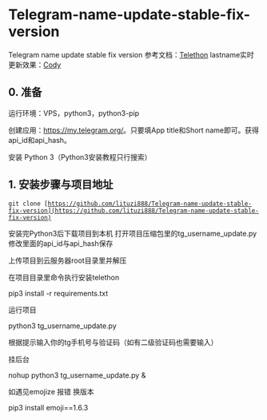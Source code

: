 # Telegram-name-update-stable-fix-version
Telegram name update stable fix version
参考文档：<a href="https://telethon.readthedocs.io/en/stable/">Telethon</a>
lastname实时更新效果：<a href="https://t.me/LiTuZi">Cody</a>

## 0. 准备
运行环境：VPS，python3，python3-pip

创建应用：<a href="https://my.telegram.org/">https://my.telegram.org/</a>。只要填App title和Short name即可。获得api_id和api_hash。

安装 Python 3（Python3安装教程只行搜索）

## 1. 安装步骤与项目地址
<code>git clone [https://github.com/lituzi888/Telegram-name-update-stable-fix-version](https://github.com/lituzi888/Telegram-name-update-stable-fix-version) </code>

安装完Python3后下载项目到本机 打开项目压缩包里的tg_username_update.py修改里面的api_id与api_hash保存

上传项目到云服务器root目录里并解压

在项目目录里命令执行安装telethon

pip3 install -r requirements.txt

运行项目 

python3 tg_username_update.py

根据提示输入你的tg手机号与验证码（如有二级验证码也需要输入）

挂后台 

nohup python3 tg_username_update.py &


如遇见emojize 报错 换版本

pip3 install emoji==1.6.3

